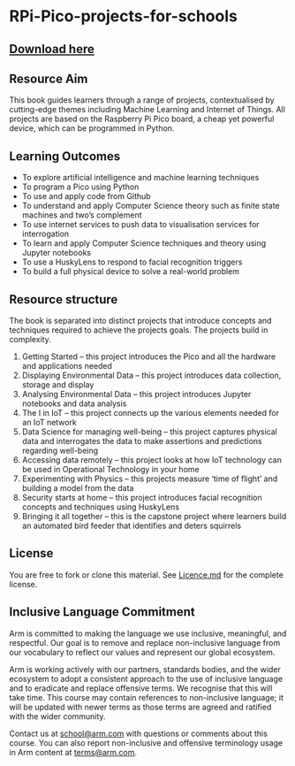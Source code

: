 # RPi-Pico-projects-for-schools

## [Download here](https://github.com/arm-university/Rpi-Pico-projects-for-schools/archive/refs/heads/main.zip)

## Resource Aim
This book guides learners through a range of projects, contextualised by cutting-edge themes including Machine Learning and Internet of Things. All projects are based on the Raspberry Pi Pico board, a cheap yet powerful device, which can be programmed in Python. 

## Learning Outcomes
- To explore artificial intelligence and machine learning techniques 
- To program a Pico using Python  
- To use and apply code from Github 
- To understand and apply Computer Science theory such as finite state machines and two’s complement 
- To use internet services to push data to visualisation services for interrogation  
- To learn and apply Computer Science techniques and theory using Jupyter notebooks 
- To use a HuskyLens to respond to facial recognition triggers  
- To build a full physical device to solve a real-world problem 

## Resource structure
The book is separated into distinct projects that introduce concepts and techniques required to achieve the projects goals. The projects build in complexity. 

1. Getting Started  – this project introduces the Pico and all the hardware and applications needed  
2. Displaying Environmental Data – this project introduces data collection, storage and display 
3. Analysing Environmental Data – this project introduces Jupyter notebooks and data analysis  
4. The I in IoT – this project connects up the various elements needed for an IoT network 
5. Data Science for managing well-being – this project captures physical data and interrogates the data to make assertions and predictions regarding well-being 
6. Accessing data remotely – this project looks at how IoT technology can be used in Operational Technology in your home 
7. Experimenting with Physics – this projects measure ‘time of flight’ and building a model from the data 
8. Security starts at home – this project introduces facial recognition concepts and techniques using HuskyLens 
9. Bringing it all together – this is the capstone project where learners build an automated bird feeder that identifies and deters squirrels 

## License
You are free to fork or clone this material. See [Licence.md](https://github.com/arm-university/Rpi-Pico-projects-for-schools/blob/main/Licence.md "Title") for the complete license.

## Inclusive Language Commitment
Arm is committed to making the language we use inclusive, meaningful, and respectful. Our goal is to remove and replace non-inclusive language from our vocabulary to reflect our values and represent our global ecosystem.

Arm is working actively with our partners, standards bodies, and the wider ecosystem to adopt a consistent approach to the use of inclusive language and to eradicate and replace offensive terms. We recognise that this will take time. This course may contain references to non-inclusive language; it will be updated with newer terms as those terms are agreed and ratified with the wider community.

Contact us at school@arm.com with questions or comments about this course. You can also report non-inclusive and offensive terminology usage in Arm content at terms@arm.com.
